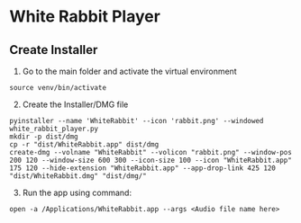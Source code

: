 # White Rabbit Player

## Create Installer

1. Go to the main folder and activate the virtual environment

```shell
source venv/bin/activate
```

2. Create the Installer/DMG file
```shell
pyinstaller --name 'WhiteRabbit' --icon 'rabbit.png' --windowed white_rabbit_player.py
mkdir -p dist/dmg
cp -r "dist/WhiteRabbit.app" dist/dmg
create-dmg --volname "WhiteRabbit" --volicon "rabbit.png" --window-pos 200 120 --window-size 600 300 --icon-size 100 --icon "WhiteRabbit.app" 175 120 --hide-extension "WhiteRabbit.app" --app-drop-link 425 120 "dist/WhiteRabbit.dmg" "dist/dmg/"
```

3. Run the app using command:
```shell
open -a /Applications/WhiteRabbit.app --args <Audio file name here>
```

